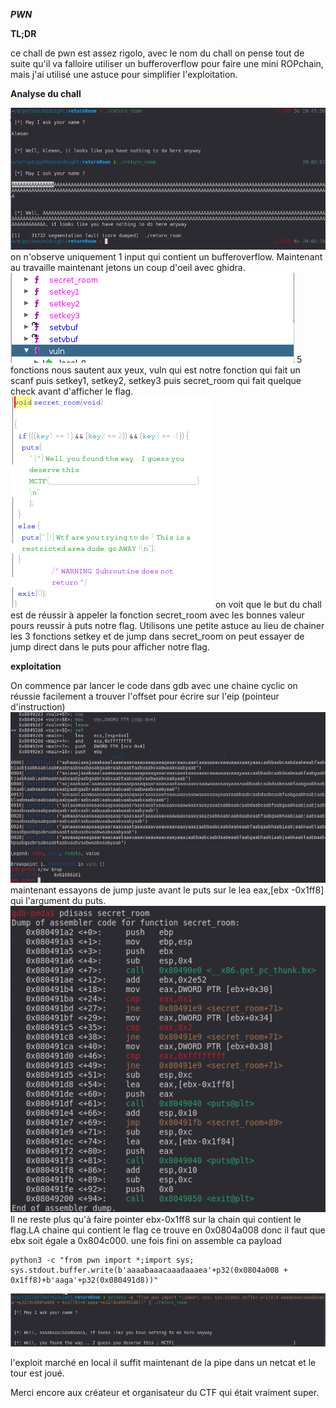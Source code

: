 **_PWN_**

**TL;DR**

ce chall de pwn est assez rigolo, avec le nom du chall on pense tout de suite qu'il va falloire utiliser un bufferoverflow 
pour faire une mini ROPchain, mais j'ai utilisé une astuce pour simplifier l'exploitation.

**Analyse du chall**

![](images/analyse.png)
on n'observe uniquement 1 input qui contient un bufferoverflow. Maintenant au travaille
maintenant jetons un coup d'oeil avec ghidra.
![](images/ghidra1.png)
5 fonctions nous sautent aux yeux, vuln qui est notre fonction qui fait un scanf
puis setkey1, setkey2, setkey3 puis secret_room qui fait quelque check avant d'afficher le flag.
![](images/secret_room.png)
on voit que le but du chall est de réussir à appeler la fonction secret_room avec les bonnes valeur pours reussir
à puts notre flag.
Utilisons une petite astuce au lieu de chainer les 3 fonctions setkey et de jump dans secret_room on peut essayer de jump direct
dans le puts pour afficher notre flag.


**exploitation**

On commence par lancer le code dans gdb avec une chaine cyclic on réussie facilement a trouver l'offset pour écrire sur l'eip (pointeur d'instruction)
![](images/gdb1.png)
maintenant essayons de jump juste avant le puts sur le lea eax,[ebx -0x1ff8] qui l'argument du puts.
![](images/gdb2.png)
Il ne reste plus qu'à faire pointer ebx-0x1ff8 sur la chain qui contient le flag.LA chaine qui contient le flag ce trouve
en 0x0804a008 donc il faut que ebx soit égale a 0x804c000.
une fois fini on assemble ca payload 
 
    python3 -c "from pwn import *;import sys; sys.stdout.buffer.write(b'aaaabaaacaaadaaaea'+p32(0x0804a008 + 0x1ff8)+b'aaga'+p32(0x080491d8))"

![](images/fin1.png)

l'exploit marché en local il suffit maintenant de la pipe dans un netcat et le tour est joué.
 
Merci encore aux créateur et organisateur du CTF qui était vraiment super.


